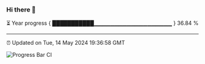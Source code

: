 ### Hi there 👋

⏳ Year progress { ███████████▁▁▁▁▁▁▁▁▁▁▁▁▁▁▁▁▁▁▁ } 36.84 %

---

⏰ Updated on Tue, 14 May 2024 19:36:58 GMT

![Progress Bar CI](https://github.com/IshwaranRudhara/GIT-ACTION/workflows/Progress%20Bar%20CI/badge.svg)
